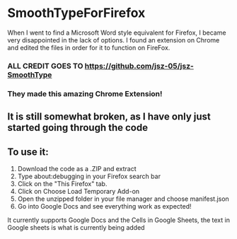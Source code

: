 # SmoothTypeForFirefox

When I went to find a Microsoft Word style equivalent for Firefox, I became very disappointed in the lack of options. I found an extension on Chrome and edited the files in order for it to function on FireFox.

### ALL CREDIT GOES TO https://github.com/jsz-05/jsz-SmoothType 
### They made this amazing Chrome Extension!

## It is still somewhat broken, as I have only just started going through the code

## To use it:
1. Download the code as a .ZIP and extract
2. Type about:debugging in your Firefox search bar
3. Click on the "This Firefox" tab.
4. Click on Choose Load Temporary Add-on
5. Open the unzipped folder in your file manager and choose manifest.json
6. Go into Google Docs and see everything work as expected!

It currently supports Google Docs and the Cells in Google Sheets, the text in Google sheets is what is currently being added
